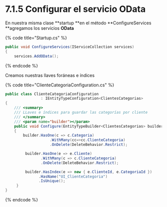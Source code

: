 # 7.1.5 Configurar el servicio OData

En nuestra misma clase **startup **en el método **ConfigureServices **agregamos los servicios **OData**

{% code title="Startup.cs" %}
```csharp
public void ConfigureServices(IServiceCollection services)
{
    services.AddOData();
```
{% endcode %}

Creamos nuestras llaves foráneas e índices

{% code title="ClienteCategoriaConfiguration.cs" %}
```csharp
public class ClienteCategoriaConfiguration 
                : IEntityTypeConfiguration<ClientesCategorias>
{
    /// <summary>
    /// LLaves e índices para guardar las categorías por cliente
    /// </summary>
    /// <param name="builder"></param>
    public void Configure(EntityTypeBuilder<ClientesCategorias> builder)
    {
        builder.HasOne(c => c.Categoria)
                    .WithMany(cc=>cc.ClienteCategoria)
                    .OnDelete(DeleteBehavior.Restrict);

         builder.HasOne(e => e.Cliente)
                .WithMany(c => c.ClienteCategoria)
                .OnDelete(DeleteBehavior.Restrict);

         builder.HasIndex(e => new { e.ClienteId, e.CategoriaId })
               .HasName("UI_ClienteCategoria")
               .IsUnique();
     }
}
```
{% endcode %}
